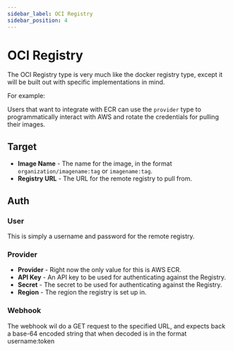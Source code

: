```yaml
---
sidebar_label: OCI Registry
sidebar_position: 4
---
```


# OCI Registry

The OCI Registry type is very much like the docker registry type, except it will be built out with specific implementations in mind.

For example:

Users that want to integrate with ECR can use the `provider` type to programmatically interact with AWS and rotate the credentials for pulling their images.

## Target

- **Image Name** - The name for the image, in the format `organization/imagename:tag` or `imagename:tag`.
- **Registry URL** - The URL for the remote registry to pull from.

## Auth

### User

This is simply a username and password for the remote registry.

### Provider

- **Provider** - Right now the only value for this is AWS ECR.
- **API Key** - An API key to be used for authenticating against the Registry.
- **Secret** - The secret to be used for authenticating against the Registry.
- **Region** - The region the registry is set up in.

### Webhook

The webhook wil do a GET request to the specified URL, and expects back a base-64 encoded string that when decoded is in the format username:token
